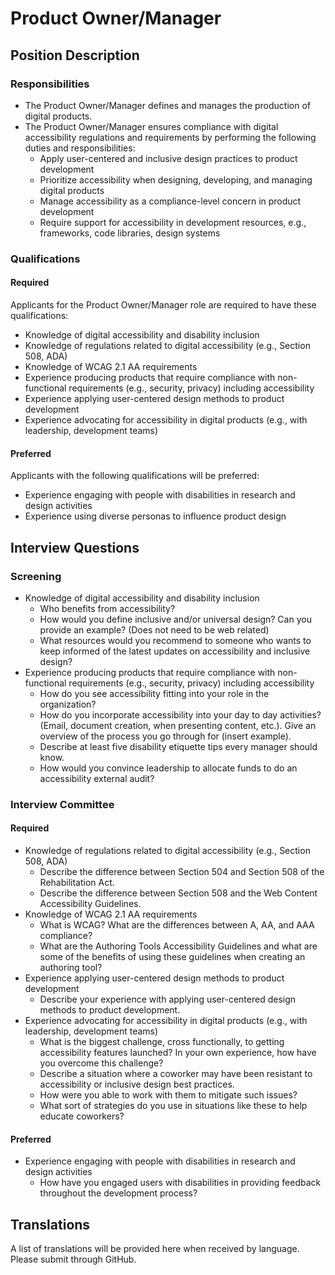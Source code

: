 # Product Owner/Manager

## Position Description

### Responsibilities
- The Product Owner/Manager defines and manages the production of digital products.
- The Product Owner/Manager ensures compliance with digital accessibility regulations and requirements by performing the following duties and responsibilities:
  - Apply user-centered and inclusive design practices to product development
  - Prioritize accessibility when designing, developing, and managing digital products
  - Manage accessibility as a compliance-level concern in product development
  - Require support for accessibility in development resources, e.g., frameworks, code libraries, design systems

### Qualifications
#### Required
Applicants for the Product Owner/Manager role are required to have these qualifications:
- Knowledge of digital accessibility and disability inclusion
- Knowledge of regulations related to digital accessibility (e.g., Section 508, ADA)
- Knowledge of WCAG 2.1 AA requirements
- Experience producing products that require compliance with non-functional requirements (e.g., security, privacy) including accessibility
- Experience applying user-centered design methods to product development
- Experience advocating for accessibility in digital products (e.g., with leadership, development teams)

#### Preferred
Applicants with the following qualifications will be preferred:
- Experience engaging with people with disabilities in research and design activities
- Experience using diverse personas to influence product design

## Interview Questions

### Screening
- Knowledge of digital accessibility and disability inclusion
  - Who benefits from accessibility?
  - How would you define inclusive and/or universal design? Can you provide an example? (Does not need to be web related)
  - What resources would you recommend to someone who wants to keep informed of the latest updates on accessibility and inclusive design?
- Experience producing products that require compliance with non-functional requirements (e.g., security, privacy) including accessibility
  - How do you see accessibility fitting into your role in the organization?
  - How do you incorporate accessibility into your day to day activities? (Email, document creation, when presenting content, etc.). Give an overview of the process you go through for (insert example).
  - Describe at least five disability etiquette tips every manager should know.	
  - How would you convince leadership to allocate funds to do an accessibility external audit?


### Interview Committee
#### Required
- Knowledge of regulations related to digital accessibility (e.g., Section 508, ADA)
  - Describe the difference between Section 504 and Section 508 of the Rehabilitation Act.
  - Describe the difference between Section 508 and the Web Content Accessibility Guidelines.
- Knowledge of WCAG 2.1 AA requirements
  - What is WCAG? What are the differences between A, AA, and AAA compliance?
  - What are the Authoring Tools Accessibility Guidelines and what are some of the benefits of using these guidelines when creating an authoring tool?
- Experience applying user-centered design methods to product development
  - Describe your experience with applying user-centered design methods to product development.
- Experience advocating for accessibility in digital products (e.g., with leadership, development teams)
  - What is the biggest challenge, cross functionally, to getting accessibility features launched? In your own experience, how have you overcome this challenge?
  - Describe a situation where a coworker may have been resistant to accessibility or inclusive design best practices.
   - How were you able to work with them to mitigate such issues?
   - What sort of strategies do you use in situations like these to help educate coworkers?

#### Preferred
- Experience engaging with people with disabilities in research and design activities
  - How have you engaged users with disabilities in providing feedback throughout the development process?

## Translations
A list of translations will be provided here when received by language. Please submit through GitHub.
